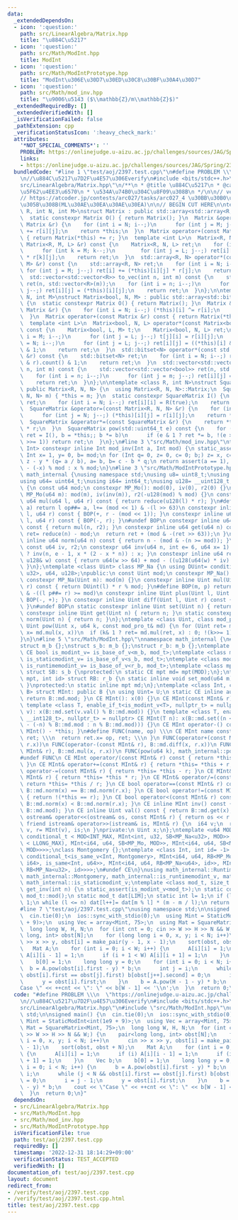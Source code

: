 ```yaml
---
data:
  _extendedDependsOn:
  - icon: ':question:'
    path: src/LinearAlgebra/Matrix.hpp
    title: "\u884C\u5217"
  - icon: ':question:'
    path: src/Math/ModInt.hpp
    title: ModInt
  - icon: ':question:'
    path: src/Math/ModIntPrototype.hpp
    title: "ModInt\u306E\u30D7\u30ED\u30C8\u30BF\u30A4\u30D7"
  - icon: ':question:'
    path: src/Math/mod_inv.hpp
    title: "\u9006\u5143 ($\\mathbb{Z}/m\\mathbb{Z}$)"
  _extendedRequiredBy: []
  _extendedVerifiedWith: []
  _isVerificationFailed: false
  _pathExtension: cpp
  _verificationStatusIcon: ':heavy_check_mark:'
  attributes:
    '*NOT_SPECIAL_COMMENTS*': ''
    PROBLEM: https://onlinejudge.u-aizu.ac.jp/challenges/sources/JAG/Spring/2397
    links:
    - https://onlinejudge.u-aizu.ac.jp/challenges/sources/JAG/Spring/2397
  bundledCode: "#line 1 \"test/aoj/2397.test.cpp\"\n#define PROBLEM \\\n  \"https://onlinejudge.u-aizu.ac.jp/challenges/sources/JAG/Spring/2397\"\
    \n//\u884C\u5217\u7D2F\u4E57\u306Everify\n#include <bits/stdc++.h>\n#line 3 \"\
    src/LinearAlgebra/Matrix.hpp\"\n/**\n * @title \u884C\u5217\n * @category \u7DDA\
    \u5F62\u4EE3\u6570\n * \u534A\u74B0\u304C\u8F09\u308B\n */\n\n// verify\u7528\n\
    // https://atcoder.jp/contests/arc027/tasks/arc027_4 \u30BB\u30B0\u6728\u306B\u4E57\
    \u305B\u308B(ML\u30AE\u30EA\u30AE\u30EA)\n\n// BEGIN CUT HERE\n\ntemplate <class\
    \ R, int N, int M>\nstruct Matrix : public std::array<std::array<R, M>, N> {\n\
    \  static constexpr Matrix O() { return Matrix(); }\n  Matrix &operator+=(const\
    \ Matrix &r) {\n    for (int i = N; i--;)\n      for (int j = M; j--;) (*this)[i][j]\
    \ += r[i][j];\n    return *this;\n  }\n  Matrix operator+(const Matrix &r) const\
    \ { return Matrix(*this) += r; }\n  template <int L>\n  Matrix<R, N, L> operator*(const\
    \ Matrix<R, M, L> &r) const {\n    Matrix<R, N, L> ret;\n    for (int i = N; i--;)\n\
    \      for (int k = M; k--;)\n        for (int j = L; j--;) ret[i][j] += (*this)[i][k]\
    \ * r[k][j];\n    return ret;\n  }\n  std::array<R, N> operator*(const std::array<R,\
    \ M> &r) const {\n    std::array<R, N> ret;\n    for (int i = N; i--;)\n     \
    \ for (int j = M; j--;) ret[i] += (*this)[i][j] * r[j];\n    return ret;\n  }\n\
    \  std::vector<std::vector<R>> to_vec(int n, int m) const {\n    std::vector<std::vector<R>>\
    \ ret(n, std::vector<R>(m));\n    for (int i = n; i--;)\n      for (int j = m;\
    \ j--;) ret[i][j] = (*this)[i][j];\n    return ret;\n  }\n};\n\ntemplate <int\
    \ N, int M>\nstruct Matrix<bool, N, M> : public std::array<std::bitset<M>, N>\
    \ {\n  static constexpr Matrix O() { return Matrix(); }\n  Matrix &operator+=(const\
    \ Matrix &r) {\n    for (int i = N; i--;) (*this)[i] ^= r[i];\n    return *this;\n\
    \  }\n  Matrix operator+(const Matrix &r) const { return Matrix(*this) += r; }\n\
    \  template <int L>\n  Matrix<bool, N, L> operator*(const Matrix<bool, M, L> &r)\
    \ const {\n    Matrix<bool, L, M> t;\n    Matrix<bool, N, L> ret;\n    for (int\
    \ i = M; i--;)\n      for (int j = L; j--;) t[j][i] = r[i][j];\n    for (int i\
    \ = N; i--;)\n      for (int j = L; j--;) ret[i][j] = ((*this)[i] & t[j]).count()\
    \ & 1;\n    return ret;\n  }\n  std::bitset<N> operator*(const std::bitset<N>\
    \ &r) const {\n    std::bitset<N> ret;\n    for (int i = N; i--;) ret[i] = ((*this)[i]\
    \ & r).count() & 1;\n    return ret;\n  }\n  std::vector<std::vector<bool>> to_vec(int\
    \ n, int m) const {\n    std::vector<std::vector<bool>> ret(n, std::vector<bool>(m));\n\
    \    for (int i = n; i--;)\n      for (int j = m; j--;) ret[i][j] = (*this)[i][j];\n\
    \    return ret;\n  }\n};\n\ntemplate <class R, int N>\nstruct SquareMatrix :\
    \ public Matrix<R, N, N> {\n  using Matrix<R, N, N>::Matrix;\n  SquareMatrix(Matrix<R,\
    \ N, N> m) { *this = m; }\n  static constexpr SquareMatrix I() {\n    SquareMatrix\
    \ ret;\n    for (int i = N; i--;) ret[i][i] = R(true);\n    return ret;\n  }\n\
    \  SquareMatrix &operator=(const Matrix<R, N, N> &r) {\n    for (int i = N; i--;)\n\
    \      for (int j = N; j--;) (*this)[i][j] = r[i][j];\n    return *this;\n  }\n\
    \  SquareMatrix &operator*=(const SquareMatrix &r) {\n    return *this = (*this)\
    \ * r;\n  }\n  SquareMatrix pow(std::uint64_t e) const {\n    for (SquareMatrix\
    \ ret = I(), b = *this;; b *= b)\n      if (e & 1 ? ret *= b, !(e >>= 1) : !(e\
    \ >>= 1)) return ret;\n  }\n};\n#line 3 \"src/Math/mod_inv.hpp\"\ntemplate <class\
    \ Int> constexpr inline Int mod_inv(Int a, Int mod) {\n static_assert(std::is_signed_v<Int>);\n\
    \ Int x= 1, y= 0, b= mod;\n for (Int q= 0, z= 0, c= 0; b;) z= x, c= a, x= y, y=\
    \ z - y * (q= a / b), a= b, b= c - b * q;\n return assert(a == 1), x < 0 ? mod\
    \ - (-x) % mod : x % mod;\n}\n#line 3 \"src/Math/ModIntPrototype.hpp\"\nnamespace\
    \ math_internal {\nusing namespace std;\nusing u8= uint8_t;\nusing u32= uint32_t;\n\
    using u64= uint64_t;\nusing i64= int64_t;\nusing u128= __uint128_t;\nstruct MP_Mo\
    \ {\n const u64 mod;\n constexpr MP_Mo(): mod(0), iv(0), r2(0) {}\n constexpr\
    \ MP_Mo(u64 m): mod(m), iv(inv(m)), r2(-u128(mod) % mod) {}\n constexpr inline\
    \ u64 mul(u64 l, u64 r) const { return reduce(u128(l) * r); }\n#define BOP(op,\
    \ a) return l op##= a, l+= (mod << 1) & -(l >> 63)\n constexpr inline u64 plus(u64\
    \ l, u64 r) const { BOP(+, r - (mod << 1)); }\n constexpr inline u64 diff(u64\
    \ l, u64 r) const { BOP(-, r); }\n#undef BOP\n constexpr inline u64 set(u64 n)\
    \ const { return mul(n, r2); }\n constexpr inline u64 get(u64 n) const {\n  u64\
    \ ret= reduce(n) - mod;\n  return ret + (mod & -(ret >> 63));\n }\n constexpr\
    \ inline u64 norm(u64 n) const { return n - (mod & -(n >= mod)); }\nprivate:\n\
    \ const u64 iv, r2;\n constexpr u64 inv(u64 n, int e= 6, u64 x= 1) { return e\
    \ ? inv(n, e - 1, x * (2 - x * n)) : x; }\n constexpr inline u64 reduce(const\
    \ u128& w) const { return u64(w >> 64) + mod - ((u128(u64(w) * iv) * mod) >> 64);\
    \ }\n};\ntemplate <class Uint> class MP_Na {\n using DUint= conditional_t<is_same_v<Uint,\
    \ u32>, u64, u128>;\npublic:\n const Uint mod;\n constexpr MP_Na(): mod(0){};\n\
    \ constexpr MP_Na(Uint m): mod(m) {}\n constexpr inline Uint mul(Uint l, Uint\
    \ r) const { return DUint(l) * r % mod; }\n#define BOP(m, p) return l m##= mod\
    \ & -((l p##= r) >= mod)\n constexpr inline Uint plus(Uint l, Uint r) const {\
    \ BOP(-, +); }\n constexpr inline Uint diff(Uint l, Uint r) const { BOP(+, -);\
    \ }\n#undef BOP\n static constexpr inline Uint set(Uint n) { return n; }\n static\
    \ constexpr inline Uint get(Uint n) { return n; }\n static constexpr inline Uint\
    \ norm(Uint n) { return n; }\n};\ntemplate <class Uint, class mod_pro_t> constexpr\
    \ Uint pow(Uint x, u64 k, const mod_pro_t& md) {\n for (Uint ret= md.set(1);;\
    \ x= md.mul(x, x))\n  if (k& 1 ? ret= md.mul(ret, x) : 0; !(k>>= 1)) return ret;\n\
    }\n}\n#line 5 \"src/Math/ModInt.hpp\"\nnamespace math_internal {\n#define CE constexpr\n\
    struct m_b {};\nstruct s_b: m_b {};\nstruct r_b: m_b {};\ntemplate <class mod_t>\
    \ CE bool is_modint_v= is_base_of_v<m_b, mod_t>;\ntemplate <class mod_t> CE bool\
    \ is_staticmodint_v= is_base_of_v<s_b, mod_t>;\ntemplate <class mod_t> CE bool\
    \ is_runtimemodint_v= is_base_of_v<r_b, mod_t>;\ntemplate <class mpt, u64 MOD>\
    \ struct SB: s_b {\nprotected:\n static CE mpt md= mpt(MOD);\n};\ntemplate <class\
    \ mpt, int id> struct RB: r_b {\n static inline void set_mod(u64 m) { md= mpt(m);\
    \ }\nprotected:\n static inline mpt md;\n};\ntemplate <class Int, class U, class\
    \ B> struct MInt: public B {\n using Uint= U;\n static CE inline auto mod() {\
    \ return B::md.mod; }\n CE MInt(): x(0) {}\n CE MInt(const MInt& r): x(r.x) {}\n\
    \ template <class T, enable_if_t<is_modint_v<T>, nullptr_t> = nullptr> CE MInt(T\
    \ v): x(B::md.set(v.val() % B::md.mod)) {}\n template <class T, enable_if_t<is_convertible_v<T,\
    \ __int128_t>, nullptr_t> = nullptr> CE MInt(T n): x(B::md.set((n < 0 ? B::md.mod\
    \ - (-n) % B::md.mod : n % B::md.mod))) {}\n CE MInt operator-() const { return\
    \ MInt() - *this; }\n#define FUNC(name, op) \\\n CE MInt name const { \\\n  MInt\
    \ ret; \\\n  return ret.x= op, ret; \\\n }\n FUNC(operator+(const MInt& r), B::md.plus(x,\
    \ r.x))\n FUNC(operator-(const MInt& r), B::md.diff(x, r.x))\n FUNC(operator*(const\
    \ MInt& r), B::md.mul(x, r.x))\n FUNC(pow(u64 k), math_internal::pow(x, k, B::md))\n\
    #undef FUNC\n CE MInt operator/(const MInt& r) const { return *this * r.inv();\
    \ }\n CE MInt& operator+=(const MInt& r) { return *this= *this + r; }\n CE MInt&\
    \ operator-=(const MInt& r) { return *this= *this - r; }\n CE MInt& operator*=(const\
    \ MInt& r) { return *this= *this * r; }\n CE MInt& operator/=(const MInt& r) {\
    \ return *this= *this / r; }\n CE bool operator==(const MInt& r) const { return\
    \ B::md.norm(x) == B::md.norm(r.x); }\n CE bool operator!=(const MInt& r) const\
    \ { return !(*this == r); }\n CE bool operator<(const MInt& r) const { return\
    \ B::md.norm(x) < B::md.norm(r.x); }\n CE inline MInt inv() const { return mod_inv<Int>(val(),\
    \ B::md.mod); }\n CE inline Uint val() const { return B::md.get(x); }\n friend\
    \ ostream& operator<<(ostream& os, const MInt& r) { return os << r.val(); }\n\
    \ friend istream& operator>>(istream& is, MInt& r) {\n  i64 v;\n  return is >>\
    \ v, r= MInt(v), is;\n }\nprivate:\n Uint x;\n};\ntemplate <u64 MOD> using StaticModInt=\
    \ conditional_t < MOD<INT_MAX, MInt<int, u32, SB<MP_Na<u32>, MOD>>, conditional_t<MOD&(MOD\
    \ < LLONG_MAX), MInt<i64, u64, SB<MP_Mo, MOD>>, MInt<i64, u64, SB<MP_Na<u64>,\
    \ MOD>>>>;\nclass Montgomery {};\ntemplate <class Int, int id= -1> using RuntimeModInt=\
    \ conditional_t<is_same_v<Int, Montgomery>, MInt<i64, u64, RB<MP_Mo, id>>, conditional_t<disjunction_v<is_same<Int,\
    \ i64>, is_same<Int, u64>>, MInt<i64, u64, RB<MP_Na<u64>, id>>, MInt<int, u32,\
    \ RB<MP_Na<u32>, id>>>>;\n#undef CE\n}\nusing math_internal::RuntimeModInt, math_internal::StaticModInt,\
    \ math_internal::Montgomery, math_internal::is_runtimemodint_v, math_internal::is_modint_v,\
    \ math_internal::is_staticmodint_v;\ntemplate <class mod_t, size_t LIM> mod_t\
    \ get_inv(int n) {\n static_assert(is_modint_v<mod_t>);\n static const auto m=\
    \ mod_t::mod();\n static mod_t dat[LIM];\n static int l= 1;\n if (l == 1) dat[l++]=\
    \ 1;\n while (l <= n) dat[l++]= dat[m % l] * (m - m / l);\n return dat[n];\n}\n\
    #line 7 \"test/aoj/2397.test.cpp\"\nusing namespace std;\n\nsigned main() {\n\
    \  cin.tie(0);\n  ios::sync_with_stdio(0);\n  using Mint = StaticModInt<int(1e9\
    \ + 9)>;\n  using Vec = array<Mint, 75>;\n  using Mat = SquareMatrix<Mint, 75>;\n\
    \  long long W, H, N;\n  for (int cnt = 0; cin >> W >> H >> N && W;) {\n    pair<long\
    \ long, int> obst[N];\n    for (long long i = 0, x, y; i < N; i++)\n      cin\
    \ >> x >> y, obst[i] = make_pair(y - 1, x - 1);\n    sort(obst, obst + N);\n \
    \   Mat A;\n    for (int i = 0; i < W; i++) {\n      A[i][i] = 1;\n      if (i)\
    \ A[i][i - 1] = 1;\n      if (i + 1 < W) A[i][i + 1] = 1;\n    }\n    Vec b;\n\
    \    b[0] = 1;\n    long long y = 0;\n    for (int i = 0; i < N; i++) {\n    \
    \  b = A.pow(obst[i].first - y) * b;\n      int j = i;\n      while (j < N &&\
    \ obst[i].first == obst[j].first) b[obst[j++].second] = 0;\n      i = j - 1;\n\
    \      y = obst[i].first;\n    }\n    b = A.pow(H - 1 - y) * b;\n    cout << \"\
    Case \" << ++cnt << \": \" << b[W - 1] << '\\n';\n  }\n  return 0;\n}\n"
  code: "#define PROBLEM \\\n  \"https://onlinejudge.u-aizu.ac.jp/challenges/sources/JAG/Spring/2397\"\
    \n//\u884C\u5217\u7D2F\u4E57\u306Everify\n#include <bits/stdc++.h>\n#include \"\
    src/LinearAlgebra/Matrix.hpp\"\n#include \"src/Math/ModInt.hpp\"\nusing namespace\
    \ std;\n\nsigned main() {\n  cin.tie(0);\n  ios::sync_with_stdio(0);\n  using\
    \ Mint = StaticModInt<int(1e9 + 9)>;\n  using Vec = array<Mint, 75>;\n  using\
    \ Mat = SquareMatrix<Mint, 75>;\n  long long W, H, N;\n  for (int cnt = 0; cin\
    \ >> W >> H >> N && W;) {\n    pair<long long, int> obst[N];\n    for (long long\
    \ i = 0, x, y; i < N; i++)\n      cin >> x >> y, obst[i] = make_pair(y - 1, x\
    \ - 1);\n    sort(obst, obst + N);\n    Mat A;\n    for (int i = 0; i < W; i++)\
    \ {\n      A[i][i] = 1;\n      if (i) A[i][i - 1] = 1;\n      if (i + 1 < W) A[i][i\
    \ + 1] = 1;\n    }\n    Vec b;\n    b[0] = 1;\n    long long y = 0;\n    for (int\
    \ i = 0; i < N; i++) {\n      b = A.pow(obst[i].first - y) * b;\n      int j =\
    \ i;\n      while (j < N && obst[i].first == obst[j].first) b[obst[j++].second]\
    \ = 0;\n      i = j - 1;\n      y = obst[i].first;\n    }\n    b = A.pow(H - 1\
    \ - y) * b;\n    cout << \"Case \" << ++cnt << \": \" << b[W - 1] << '\\n';\n\
    \  }\n  return 0;\n}"
  dependsOn:
  - src/LinearAlgebra/Matrix.hpp
  - src/Math/ModInt.hpp
  - src/Math/mod_inv.hpp
  - src/Math/ModIntPrototype.hpp
  isVerificationFile: true
  path: test/aoj/2397.test.cpp
  requiredBy: []
  timestamp: '2022-12-31 18:14:29+09:00'
  verificationStatus: TEST_ACCEPTED
  verifiedWith: []
documentation_of: test/aoj/2397.test.cpp
layout: document
redirect_from:
- /verify/test/aoj/2397.test.cpp
- /verify/test/aoj/2397.test.cpp.html
title: test/aoj/2397.test.cpp
---
```

